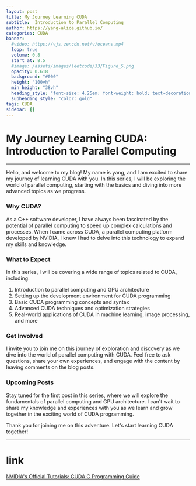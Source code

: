 ```yaml
---
layout: post
title: My Journey Learning CUDA
subtitle:  Introduction to Parallel Computing
author: https://yang-alice.github.io/
categories: CUDA
banner:
  #video: https://vjs.zencdn.net/v/oceans.mp4
  loop: true
  volume: 0.8
  start_at: 8.5
  #image: /assets/images/leetcode/33/Figure_5.png
  opacity: 0.618
  background: "#000"
  height: "100vh"
  min_height: "38vh"
  heading_style: "font-size: 4.25em; font-weight: bold; text-decoration: underline"
  subheading_style: "color: gold"
tags: CUDA
sidebar: []
---
```

# My Journey Learning CUDA: Introduction to Parallel Computing

---

Hello, and welcome to my blog! My name is yang, and I am excited to share my journey of learning CUDA with you. In this series, I will be exploring the world of parallel computing, starting with the basics and diving into more advanced topics as we progress.

### Why CUDA?

As a C++ software developer, I have always been fascinated by the potential of parallel computing to speed up complex calculations and processes. When I came across CUDA, a parallel computing platform developed by NVIDIA, I knew I had to delve into this technology to expand my skills and knowledge.

### What to Expect

In this series, I will be covering a wide range of topics related to CUDA, including:

1. Introduction to parallel computing and GPU architecture
2. Setting up the development environment for CUDA programming
3. Basic CUDA programming concepts and syntax
4. Advanced CUDA techniques and optimization strategies
5. Real-world applications of CUDA in machine learning, image processing, and more

### Get Involved

I invite you to join me on this journey of exploration and discovery as we dive into the world of parallel computing with CUDA. Feel free to ask questions, share your own experiences, and engage with the content by leaving comments on the blog posts.

### Upcoming Posts

Stay tuned for the first post in this series, where we will explore the fundamentals of parallel computing and GPU architecture. I can't wait to share my knowledge and experiences with you as we learn and grow together in the exciting world of CUDA programming.

Thank you for joining me on this adventure. Let's start learning CUDA together!

---

# link
[NVIDIA's Official Tutorials: CUDA C Programming Guide](https://docs.nvidia.com/cuda/cuda-c-programming-guide/index.html)
 
 

